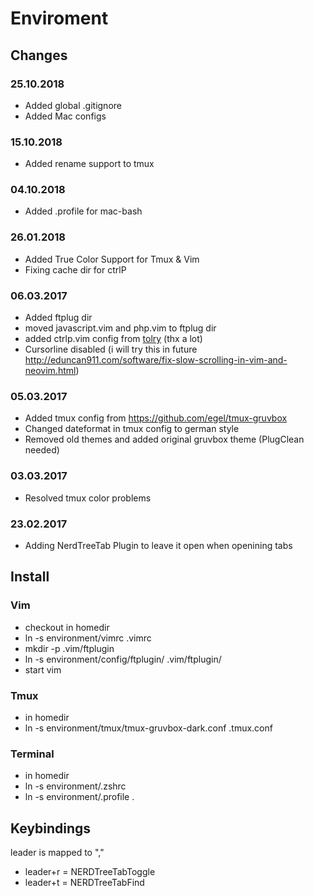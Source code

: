 # Enviroment

## Changes

### 25.10.2018
* Added global .gitignore
* Added Mac configs

### 15.10.2018
* Added rename support to tmux

### 04.10.2018
* Added .profile for mac-bash

### 26.01.2018
* Added True Color Support for Tmux & Vim
* Fixing cache dir for ctrlP

### 06.03.2017
* Added ftplug dir
* moved javascript.vim and php.vim to ftplug dir
* added ctrlp.vim config from [tolry](https://github.com/tolry/vim) (thx a lot)
* Cursorline disabled (i will try this in future http://eduncan911.com/software/fix-slow-scrolling-in-vim-and-neovim.html)

### 05.03.2017
* Added tmux config from https://github.com/egel/tmux-gruvbox
* Changed dateformat in tmux config to german style
* Removed old themes and added original gruvbox theme (PlugClean needed)

### 03.03.2017
* Resolved tmux color problems

### 23.02.2017
* Adding NerdTreeTab Plugin to leave it open when openining tabs

## Install

### Vim

* checkout in homedir
* ln -s environment/vimrc .vimrc
* mkdir -p .vim/ftplugin
* ln -s environment/config/ftplugin/ .vim/ftplugin/
* start vim

### Tmux
* in homedir
* ln -s  environment/tmux/tmux-gruvbox-dark.conf .tmux.conf

### Terminal
* in homedir
* ln -s environment/.zshrc 
* ln -s environment/.profile .

## Keybindings
leader is mapped to ","
* leader+r = NERDTreeTabToggle
* leader+t = NERDTreeTabFind
